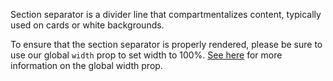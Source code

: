 Section separator is a divider line that compartmentalizes content, typically used on cards or white backgrounds.

To ensure that the section separator is properly rendered, please be sure to use our global  `width` prop to set width to 100%. [See here](https://playbook.powerapp.cloud/visual_guidelines/width) for more information on the global width prop.